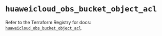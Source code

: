 # `huaweicloud_obs_bucket_object_acl`

Refer to the Terraform Registry for docs: [`huaweicloud_obs_bucket_object_acl`](https://registry.terraform.io/providers/huaweicloud/huaweicloud/1.71.1/docs/resources/obs_bucket_object_acl).
